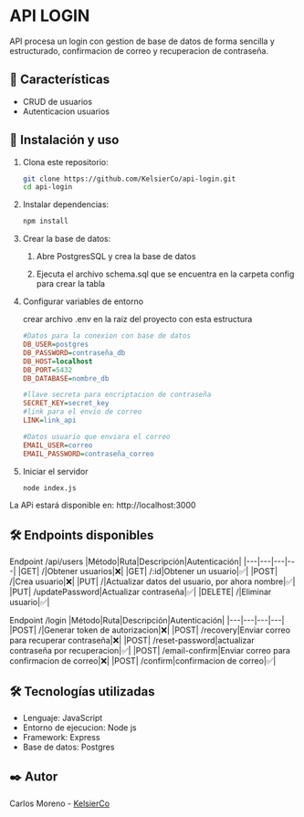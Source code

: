 # API LOGIN

API procesa un login con gestion de base de datos de forma sencilla y estructurado, confirmacion de correo y recuperacion de contraseña.

## 📌 Características

  - CRUD de usuarios
  - Autenticacion usuarios

## 🚀 Instalación y uso

1. Clona este repositorio:

    ```bash
    git clone https://github.com/KelsierCo/api-login.git
    cd api-login

2. Instalar dependencias:
   
    ```bash
    npm install

3. Crear la base de datos:

    1. Abre PostgresSQL y crea la base de datos
    
    2. Ejecuta el archivo schema.sql que se encuentra en la carpeta config para crear la tabla

4. Configurar variables de entorno

    crear archivo .env en la raiz del proyecto con esta estructura 

    ```ini
    #Datos para la conexion con base de datos
    DB_USER=postgres
    DB_PASSWORD=contraseña_db
    DB_HOST=localhost
    DB_PORT=5432
    DB_DATABASE=nombre_db

    #llave secreta para encriptacion de contraseña
    SECRET_KEY=secret_key
    #link para el envio de correo
    LINK=link_api

    #Datos usuario que enviara el correo
    EMAIL_USER=correo
    EMAIL_PASSWORD=contraseña_correo

5. Iniciar el servidor

    ```bash
    node index.js

La APi estará disponible en: http://localhost:3000


## 🛠 Endpoints disponibles

Endpoint /api/users
|Método|Ruta|Descripción|Autenticación|
|---|---|---|---|
|GET| /|Obtener usuarios|❌|
|GET| /:id|Obtener un usuario|✅|
|POST| /|Crea usuario|❌|
|PUT| /|Actualizar datos del usuario, por ahora nombre|✅|
|PUT| /updatePassword|Actualizar contraseña|✅|
|DELETE| /|Eliminar usuario|✅|

Endpoint /login
|Método|Ruta|Descripción|Autenticación|
|---|---|---|---|
|POST| /|Generar token de autorizacion|❌|
|POST| /recovery|Enviar correo para recuperar contraseña|❌|
|POST| /reset-password|actualizar contraseña por recuperacion|✅|
|POST| /email-confirm|Enviar correo para confirmacion de correo|❌|
|POST| /confirm|confirmacion de correo|✅|

## 🛠️ Tecnologías utilizadas

  - Lenguaje: JavaScript
  - Entorno de ejecucion: Node js
  - Framework: Express
  - Base de datos: Postgres

## ✒️ Autor

Carlos Moreno - [KelsierCo](https://github.com/KelsierCo)
